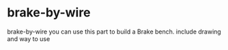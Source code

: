 # brake-by-wire
brake-by-wire
you can use this part to build a Brake bench.
include drawing and way to use
